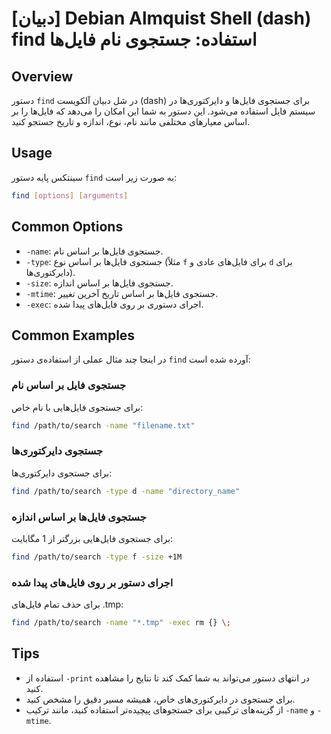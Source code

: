 # [دبیان] Debian Almquist Shell (dash) find استفاده: جستجوی نام فایل‌ها

## Overview
دستور `find` در شل دبیان آلکویست (dash) برای جستجوی فایل‌ها و دایرکتوری‌ها در سیستم فایل استفاده می‌شود. این دستور به شما این امکان را می‌دهد که فایل‌ها را بر اساس معیارهای مختلفی مانند نام، نوع، اندازه و تاریخ جستجو کنید.

## Usage
سینتکس پایه دستور `find` به صورت زیر است:

```bash
find [options] [arguments]
```

## Common Options
- `-name`: جستجوی فایل‌ها بر اساس نام.
- `-type`: جستجوی فایل‌ها بر اساس نوع (مثلاً `f` برای فایل‌های عادی و `d` برای دایرکتوری‌ها).
- `-size`: جستجوی فایل‌ها بر اساس اندازه.
- `-mtime`: جستجوی فایل‌ها بر اساس تاریخ آخرین تغییر.
- `-exec`: اجرای دستوری بر روی فایل‌های پیدا شده.

## Common Examples
در اینجا چند مثال عملی از استفاده‌ی دستور `find` آورده شده است:

### جستجوی فایل بر اساس نام
برای جستجوی فایل‌هایی با نام خاص:
```bash
find /path/to/search -name "filename.txt"
```

### جستجوی دایرکتوری‌ها
برای جستجوی دایرکتوری‌ها:
```bash
find /path/to/search -type d -name "directory_name"
```

### جستجوی فایل‌ها بر اساس اندازه
برای جستجوی فایل‌هایی بزرگتر از 1 مگابایت:
```bash
find /path/to/search -type f -size +1M
```

### اجرای دستور بر روی فایل‌های پیدا شده
برای حذف تمام فایل‌های .tmp:
```bash
find /path/to/search -name "*.tmp" -exec rm {} \;
```

## Tips
- استفاده از `-print` در انتهای دستور می‌تواند به شما کمک کند تا نتایج را مشاهده کنید.
- برای جستجوی در دایرکتوری‌های خاص، همیشه مسیر دقیق را مشخص کنید.
- از گزینه‌های ترکیبی برای جستجوهای پیچیده‌تر استفاده کنید، مانند ترکیب `-name` و `-mtime`.